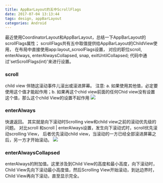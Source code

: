 ```yaml
---
title: AppBarLayout的五中ScrollFlags
date: 2017-07-04 13:13:44
tags: design, appBarLayout
categories: Android
---
```

最近使用CoordinatorLayout和AppBarLayout，总结一下AppBarLayout的scrollFlags属性；
scrollFlags共有五中取值提供给AppBarLayout的ChildView使用， 在布局中直接使用app:layout_scroolFlags设置， 对应的职位scroll, enterAlways, enterAlwaysCollapsed, snap, exitUntilCollapsed; 代码中通过'setScrollFlags(int)'来进行设置。
### scroll
child view 伴随这滚动事件儿滚出或滚进屏幕。 注意: a. 如果使用其他值，必定要使用这个值才能起作用；b. 如果再这个chid view前面的任何Chid view没有设置这个值，那么这个child View的设置不起作用
![]( AppBarLayout的五中ScrollFlags/scroll.gif)
### enterAlways
快速返回。 其实就是向下滚动时Scrolling view和child view之前的滚动优先级的问题。 对比scroll 和scroll | enterAlways设置，发生向下滚动式时，scroll优先滚动scrolling View， 后者优先滚动child view，当滚动的一方已经全部滚进屏幕之后，另一方才开始滚动。
![]( AppBarLayout的五中ScrollFlags/enterAlways.gif)

###  enterAlwaysCollapsed
enterAlways的附加值。这里涉及到Child View的高度和最小高度，向下滚动时，Child View先向下滚动最小高度值，然后Scrolling View开始滚动，到达边界时，Child View再向下滚动，直至显示完全。